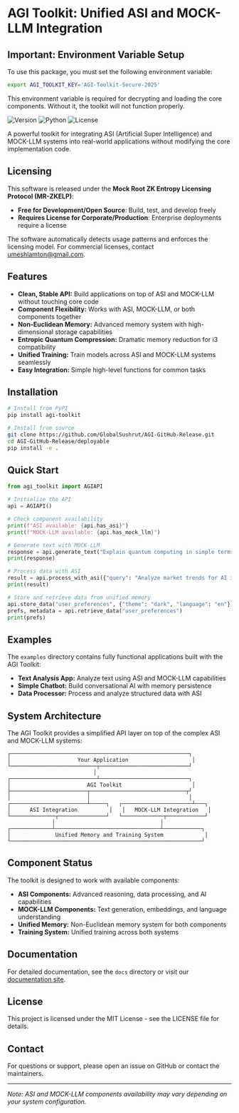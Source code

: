 # AGI Toolkit: Unified ASI and MOCK-LLM Integration

## Important: Environment Variable Setup

To use this package, you must set the following environment variable:

```bash
export AGI_TOOLKIT_KEY='AGI-Toolkit-Secure-2025'
```

This environment variable is required for decrypting and loading the core components. Without it, the toolkit will not function properly.

![Version](https://img.shields.io/badge/version-1.0.0-blue)
![Python](https://img.shields.io/badge/python-3.8%2B-blue)
![License](https://img.shields.io/badge/license-MR--ZKELP-purple)

A powerful toolkit for integrating ASI (Artificial Super Intelligence) and MOCK-LLM systems into real-world applications without modifying the core implementation code.

## Licensing

This software is released under the **Mock Root ZK Entropy Licensing Protocol (MR-ZKELP)**:

- **Free for Development/Open Source**: Build, test, and develop freely
- **Requires License for Corporate/Production**: Enterprise deployments require a license

The software automatically detects usage patterns and enforces the licensing model. For commercial licenses, contact umeshlamton@gmail.com.

## Features

- **Clean, Stable API:** Build applications on top of ASI and MOCK-LLM without touching core code
- **Component Flexibility:** Works with ASI, MOCK-LLM, or both components together
- **Non-Euclidean Memory:** Advanced memory system with high-dimensional storage capabilities
- **Entropic Quantum Compression:** Dramatic memory reduction for i3 compatibility
- **Unified Training:** Train models across ASI and MOCK-LLM systems seamlessly
- **Easy Integration:** Simple high-level functions for common tasks

## Installation

```bash
# Install from PyPI
pip install agi-toolkit

# Install from source
git clone https://github.com/GlobalSushrut/AGI-GitHub-Release.git
cd AGI-GitHub-Release/deployable
pip install -e .
```

## Quick Start

```python
from agi_toolkit import AGIAPI

# Initialize the API
api = AGIAPI()

# Check component availability
print(f"ASI available: {api.has_asi}")
print(f"MOCK-LLM available: {api.has_mock_llm}")

# Generate text with MOCK-LLM
response = api.generate_text("Explain quantum computing in simple terms")
print(response)

# Process data with ASI
result = api.process_with_asi({"query": "Analyze market trends for AI in 2025"})
print(result)

# Store and retrieve data from unified memory
api.store_data("user_preferences", {"theme": "dark", "language": "en"})
prefs, metadata = api.retrieve_data("user_preferences")
print(prefs)
```

## Examples

The `examples` directory contains fully functional applications built with the AGI Toolkit:

- **Text Analysis App:** Analyze text using ASI and MOCK-LLM capabilities
- **Simple Chatbot:** Build conversational AI with memory persistence
- **Data Processor:** Process and analyze structured data with ASI

## System Architecture

The AGI Toolkit provides a simplified API layer on top of the complex ASI and MOCK-LLM systems:

```
┌────────────────────────────────────────────────────────┐
│                     Your Application                    │
└───────────────────────────┬────────────────────────────┘
                           │
┌───────────────────────────┴────────────────────────────┐
│                        AGI Toolkit                      │
├────────────────────────┬──────────────────────────────┬┘
│                        │                               │
┌────────────────────────┴─────┐   ┌──────────────────────┴───┐
│      ASI Integration          │   │   MOCK-LLM Integration   │
└──────────────┬───────────────┘   └─────────────┬────────────┘
              │                                 │
┌─────────────┴─────────────────────────────────┴────────────┐
│              Unified Memory and Training System             │
└────────────────────────────────────────────────────────────┘
```

## Component Status

The toolkit is designed to work with available components:

- **ASI Components:** Advanced reasoning, data processing, and AI capabilities
- **MOCK-LLM Components:** Text generation, embeddings, and language understanding
- **Unified Memory:** Non-Euclidean memory system for both components
- **Training System:** Unified training across both systems

## Documentation

For detailed documentation, see the `docs` directory or visit our [documentation site](https://github.com/GlobalSushrut/AGI-GitHub-Release/docs).

## License

This project is licensed under the MIT License - see the LICENSE file for details.

## Contact

For questions or support, please open an issue on GitHub or contact the maintainers.

---

*Note: ASI and MOCK-LLM components availability may vary depending on your system configuration.*
